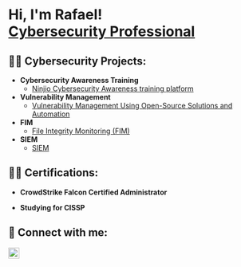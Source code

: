 <h1>Hi, I'm Rafael! <br/><a href="https://github.com/rafaelgpereira1"> <a href="https://www.linkedin.com/in/rafaelgpereira/">Cybersecurity Professional</a></h1>

<h2>👨‍💻 Cybersecurity Projects:</h2>

- <b>Cybersecurity Awareness Training</b>
  - [Ninjio Cybersecurity Awareness training platform](https://github.com/rafaelgpereira1/CybersecurityAwarenessLab )
- <b>Vulnerability Management</b>
  - [Vulnerability Management Using Open-Source Solutions and Automation](https://github.com/rafaelgpereira1/VulnerabilityLab)
- <b> FIM </b>
  - [File Integrity Monitoring (FIM)](https://github.com/rafaelgpereira1/FIM)
- <b> SIEM </b>  
  - [ SIEM ](https://github.com/rafaelgpereira1/SIEM)
 
<h2>👨‍💻 Certifications:</h2>

- <b>CrowdStrike Falcon Certified Administrator</b>

- <b>Studying for CISSP</b>


<!---<h2>📺 Popular YouTube Videos</h2>

- [How to get into Cybersecurity Starting From Zero](https://www.youtube.com/watch?v=a83ASGn_V_s)--->

<h2> 🤳 Connect with me:</h2>


[<img align="left" alt="JoshMadakor | LinkedIn" width="22px" src="https://cdn.jsdelivr.net/npm/simple-icons@v3/icons/linkedin.svg" />][linkedin]


[linkedin]: https://linkedin.com/in/rafaelgpereira

<!--
**joshmadakor1/joshmadakor1** is a ✨ _special_ ✨ repository because its `README.md` (this file) appears on your GitHub profile.

Here are some ideas to get you started:

- 🔭 I’m currently working on ...
- 🌱 I’m currently learning ...
- 👯 I’m looking to collaborate on ...
- 🤔 I’m looking for help with ...
- 💬 Ask me about ...
- 📫 How to reach me: ...
- 😄 Pronouns: ...
- ⚡ Fun fact: ...
-->

